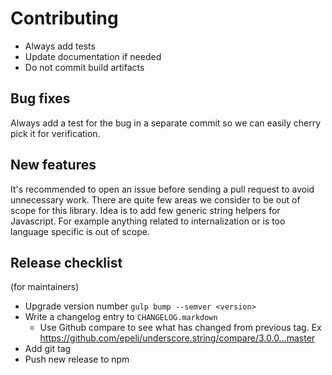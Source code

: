 
# Contributing

- Always add tests
- Update documentation if needed
- Do not commit build artifacts

## Bug fixes

Always add a test for the bug in a separate commit so we can easily cherry pick
it for verification.

## New features

It's recommended to open an issue before sending a pull request to avoid
unnecessary work. There are quite few areas we consider to be out of scope for
this library. Idea is to add few generic string helpers for Javascript. For
example anything related to internalization or is too language specific is out
of scope.

## Release checklist

(for maintainers)

  - Upgrade version number `gulp bump --semver <version>`
  - Write a changelog entry to `CHANGELOG.markdown`
    - Use Github compare to see what has changed from previous tag. Ex https://github.com/epeli/underscore.string/compare/3.0.0...master 
  - Add git tag
  - Push new release to npm
